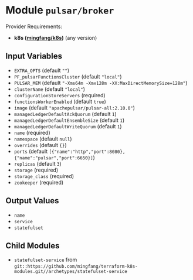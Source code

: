 
# Module `pulsar/broker`

Provider Requirements:
* **k8s ([mingfang/k8s](https://registry.terraform.io/providers/mingfang/k8s/latest))** (any version)

## Input Variables
* `EXTRA_OPTS` (default `""`)
* `PF_pulsarFunctionsCluster` (default `"local"`)
* `PULSAR_MEM` (default `"-Xms64m -Xmx128m -XX:MaxDirectMemorySize=128m"`)
* `clusterName` (default `"local"`)
* `configurationStoreServers` (required)
* `functionsWorkerEnabled` (default `true`)
* `image` (default `"apachepulsar/pulsar-all:2.10.0"`)
* `managedLedgerDefaultAckQuorum` (default `1`)
* `managedLedgerDefaultEnsembleSize` (default `1`)
* `managedLedgerDefaultWriteQuorum` (default `1`)
* `name` (required)
* `namespace` (default `null`)
* `overrides` (default `{}`)
* `ports` (default `[{"name":"http","port":8080},{"name":"pulsar","port":6650}]`)
* `replicas` (default `3`)
* `storage` (required)
* `storage_class` (required)
* `zookeeper` (required)

## Output Values
* `name`
* `service`
* `statefulset`

## Child Modules
* `statefulset-service` from `git::https://github.com/mingfang/terraform-k8s-modules.git//archetypes/statefulset-service`

